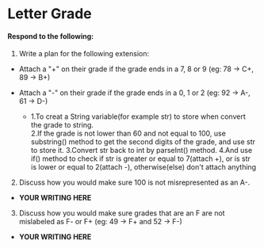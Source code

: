 # Letter Grade
#### Respond to the following:

1. Write a plan for the following extension:
  * Attach a "+" on their grade if the grade ends in a 7, 8 or 9 (eg: 78 -> C+, 89 -> B+)
  * Attach a "-" on their grade if the grade ends in a 0, 1 or 2 (eg: 92 -> A-, 61 -> D-)

    * 1.To creat a String variable(for example str) to store when convert the grade to string.    
      2.If the grade is not lower than 60 and not equal to 100, use substring() method to get the second digits of the grade, and use str to store it.
      3.Convert str back to int by parseInt() method.
      4.And use if() method to check if str is greater or equal to 7(attach +), or is str is lower or equal to 2(attach -), otherwise(else) don't attach anything
    

2. Discuss how you would make sure 100 is not misrepresented as an A-.
  * **YOUR WRITING HERE**


3. Discuss how you would make sure grades that are an F are not mislabeled as F- or F+ (eg: 49 -> F+ and 52 -> F-)
  * **YOUR WRITING HERE**
